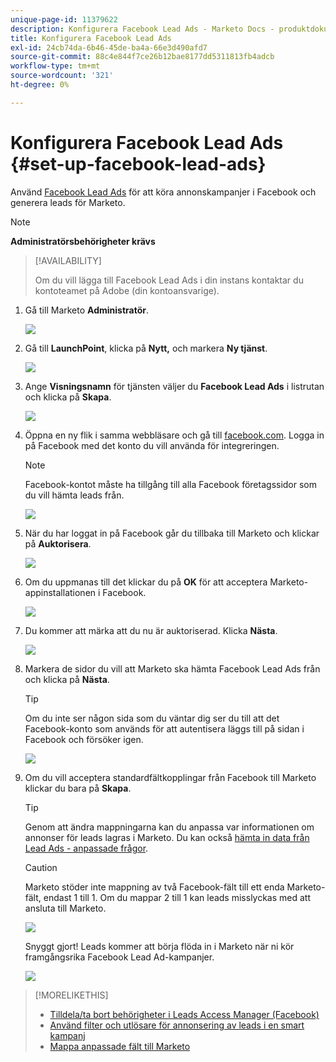 ```yaml
---
unique-page-id: 11379622
description: Konfigurera Facebook Lead Ads - Marketo Docs - produktdokumentation
title: Konfigurera Facebook Lead Ads
exl-id: 24cb74da-6b46-45de-ba4a-66e3d490afd7
source-git-commit: 88c4e844f7ce26b12bae8177dd5311813fb4adcb
workflow-type: tm+mt
source-wordcount: '321'
ht-degree: 0%

---
```


# Konfigurera Facebook Lead Ads {#set-up-facebook-lead-ads}

Använd [Facebook Lead Ads](https://www.facebook.com/business/a/lead-ads) för att köra annonskampanjer i Facebook och generera leads för Marketo.

>[!NOTE]
>
>**Administratörsbehörigheter krävs**

>[!AVAILABILITY]
>
>Om du vill lägga till Facebook Lead Ads i din instans kontaktar du kontoteamet på Adobe (din kontoansvarige).

1. Gå till Marketo **Administratör**.

   ![](assets/image2016-11-29-10-3a50-3a29.png)

1. Gå till **LaunchPoint**, klicka på **Nytt,** och markera **Ny tjänst**.

   ![](assets/image2016-11-29-10-3a51-3a11.png)

1. Ange **Visningsnamn** för tjänsten väljer du **Facebook Lead Ads** i listrutan och klicka på **Skapa**.

   ![](assets/image2016-11-29-10-3a51-3a47.png)

1. Öppna en ny flik i samma webbläsare och gå till [facebook.com](https://www.facebook.com). Logga in på Facebook med det konto du vill använda för integreringen.

   >[!NOTE]
   >
   >Facebook-kontot måste ha tillgång till alla Facebook företagssidor som du vill hämta leads från.

   ![](assets/image2016-11-29-10-3a52-3a29.png)

1. När du har loggat in på Facebook går du tillbaka till Marketo och klickar på **Auktorisera**.

   ![](assets/image2016-11-29-10-3a52-3a51.png)

1. Om du uppmanas till det klickar du på **OK** för att acceptera Marketo-appinstallationen i Facebook.

   ![](assets/image2016-11-29-10-3a56-3a3.png)

1. Du kommer att märka att du nu är auktoriserad. Klicka **Nästa**.

   ![](assets/image2016-11-29-10-3a56-3a28.png)

1. Markera de sidor du vill att Marketo ska hämta Facebook Lead Ads från och klicka på **Nästa**.

   >[!TIP]
   >
   >Om du inte ser någon sida som du väntar dig ser du till att det Facebook-konto som används för att autentisera läggs till på sidan i Facebook och försöker igen.

   ![](assets/image2016-11-29-10-3a58-3a36.png)

1. Om du vill acceptera standardfältkopplingar från Facebook till Marketo klickar du bara på **Skapa**.

   >[!TIP]
   >
   >Genom att ändra mappningarna kan du anpassa var informationen om annonser för leads lagras i Marketo. Du kan också [hämta in data från Lead Ads - anpassade frågor](/help/marketo/product-docs/demand-generation/facebook/set-up-facebook-lead-ads/map-custom-fields-to-marketo.md).

   >[!CAUTION]
   >
   >Marketo stöder inte mappning av två Facebook-fält till ett enda Marketo-fält, endast 1 till 1. Om du mappar 2 till 1 kan leads misslyckas med att ansluta till Marketo.

   ![](assets/image2016-11-29-11-3a0-3a2.png)

   Snyggt gjort! Leads kommer att börja flöda in i Marketo när ni kör framgångsrika Facebook Lead Ad-kampanjer.

   ![](assets/image2016-11-29-12-3a32-3a54.png)

>[!MORELIKETHIS]
>
>* [Tilldela/ta bort behörigheter i Leads Access Manager (Facebook)](https://www.facebook.com/business/help/540596413257598?id=735435806665862)
>* [Använd filter och utlösare för annonsering av leads i en smart kampanj](/help/marketo/product-docs/demand-generation/facebook/use-lead-ads-filters-and-triggers-in-a-smart-campaign.md)
>* [Mappa anpassade fält till Marketo](/help/marketo/product-docs/demand-generation/facebook/set-up-facebook-lead-ads/map-custom-fields-to-marketo.md)

